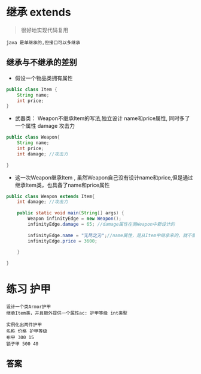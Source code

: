 # 继承 extends
> 很好地实现代码复用

```text
java 是单继承的,但接口可以多继承
````

## 继承与不继承的差别

* 假设一个物品类拥有属性
```java
public class Item {
    String name;
    int price;
}
```

* 武器类： Weapon不继承Item的写法,独立设计 name和price属性, 同时多了一个属性 damage 攻击力 
```java
public class Weapon{
    String name;
    int price;
    int damage; //攻击力
 
}
```

* 这一次Weapon继承Item , 虽然Weapon自己没有设计name和price,但是通过继承Item类，也具备了name和price属性 
```java
public class Weapon extends Item{
    int damage; //攻击力
     
    public static void main(String[] args) {
        Weapon infinityEdge = new Weapon();
        infinityEdge.damage = 65; //damage属性在类Weapon中新设计的
         
        infinityEdge.name = "无尽之刃";//name属性，是从Item中继承来的，就不需要重复设计了
        infinityEdge.price = 3600;
         
    }
     
}
```

# 练习 护甲

```text
设计一个类Armor护甲
继承Item类，并且额外提供一个属性ac: 护甲等级 int类型

实例化出两件护甲
名称 价格 护甲等级
布甲 300 15
锁子甲 500 40 
```

## 答案

```java

```